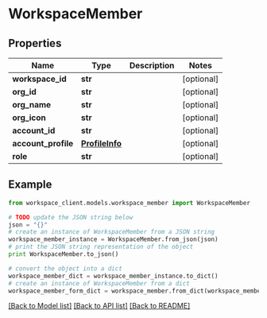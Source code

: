 # WorkspaceMember


## Properties
Name | Type | Description | Notes
------------ | ------------- | ------------- | -------------
**workspace_id** | **str** |  | [optional] 
**org_id** | **str** |  | [optional] 
**org_name** | **str** |  | [optional] 
**org_icon** | **str** |  | [optional] 
**account_id** | **str** |  | [optional] 
**account_profile** | [**ProfileInfo**](ProfileInfo.md) |  | [optional] 
**role** | **str** |  | [optional] 

## Example

```python
from workspace_client.models.workspace_member import WorkspaceMember

# TODO update the JSON string below
json = "{}"
# create an instance of WorkspaceMember from a JSON string
workspace_member_instance = WorkspaceMember.from_json(json)
# print the JSON string representation of the object
print WorkspaceMember.to_json()

# convert the object into a dict
workspace_member_dict = workspace_member_instance.to_dict()
# create an instance of WorkspaceMember from a dict
workspace_member_form_dict = workspace_member.from_dict(workspace_member_dict)
```
[[Back to Model list]](../README.md#documentation-for-models) [[Back to API list]](../README.md#documentation-for-api-endpoints) [[Back to README]](../README.md)


